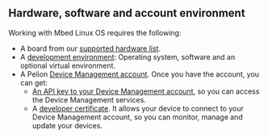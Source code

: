 ## Hardware, software and account environment

Working with Mbed Linux OS requires the following:

* A board from our [supported hardware list](../getting-started/hardware.html).
* A [development environment](../getting-started/environment.html): Operating system, software and an optional virtual environment.
* A Pelion [Device Management account](../getting-started/accounts-and-certificates.html). Once you have the account, you can get:
    * [An API key to your Device Management account](../getting-started/api-keys.html), so you can access the Device Management services.
    * A [developer certificate](../getting-started/provisioning-development.html). It allows your device to connect to your Device Management account, so you can monitor, manage and update your devices.
